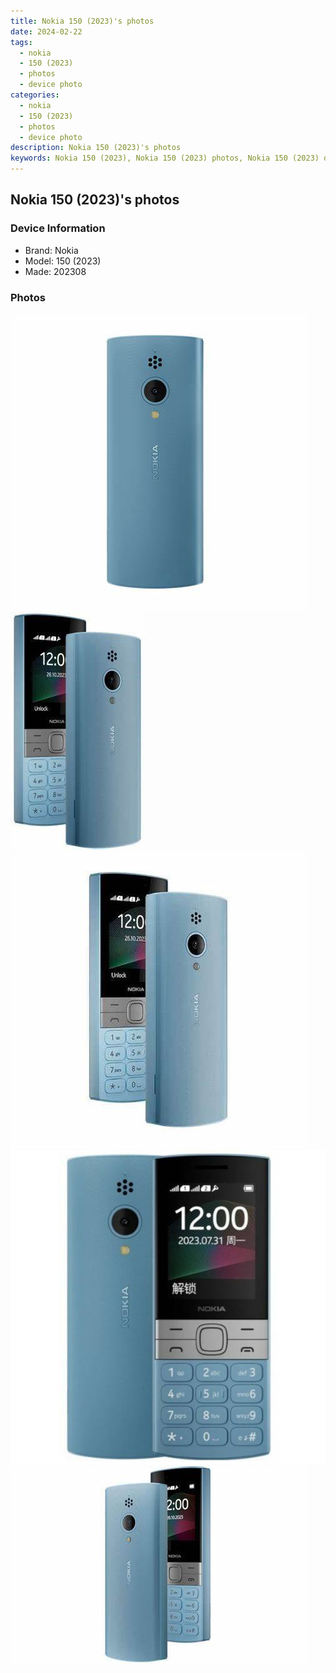 ```yaml
---
title: Nokia 150 (2023)'s photos
date: 2024-02-22
tags: 
  - nokia
  - 150 (2023)
  - photos
  - device photo
categories: 
  - nokia
  - 150 (2023)
  - photos
  - device photo
description: Nokia 150 (2023)'s photos
keywords: Nokia 150 (2023), Nokia 150 (2023) photos, Nokia 150 (2023) device photo
---
```


## Nokia 150 (2023)'s photos

### Device Information

- Brand: Nokia
- Model: 150 (2023)
- Made: 202308

### Photos

![/images/best-assets/devices/nokia/nokia-150-(2023)/1.jpg](/images/best-assets/devices/nokia/nokia-150-(2023)/1.jpg)
![/images/best-assets/devices/nokia/nokia-150-(2023)/2.jpg](/images/best-assets/devices/nokia/nokia-150-(2023)/2.jpg)
![/images/best-assets/devices/nokia/nokia-150-(2023)/3.jpg](/images/best-assets/devices/nokia/nokia-150-(2023)/3.jpg)
![/images/best-assets/devices/nokia/nokia-150-(2023)/4.jpg](/images/best-assets/devices/nokia/nokia-150-(2023)/4.jpg)
![/images/best-assets/devices/nokia/nokia-150-(2023)/5.jpg](/images/best-assets/devices/nokia/nokia-150-(2023)/5.jpg)

